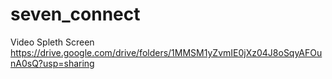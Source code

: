 # seven_connect

Video Spleth Screen https://drive.google.com/drive/folders/1MMSM1yZvmIE0jXz04J8oSqyAFOunA0sQ?usp=sharing
